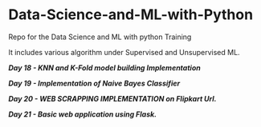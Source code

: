 # Data-Science-and-ML-with-Python
Repo for the Data Science and ML with python Training

It includes various algorithm under Supervised and Unsupervised ML.

***Day 18 - KNN and K-Fold model building Implementation***

***Day 19 - Implementation of Naive Bayes Classifier***

***Day 20 - WEB SCRAPPING IMPLEMENTATION on Flipkart Url.***

***Day 21 - Basic web application using Flask.***

